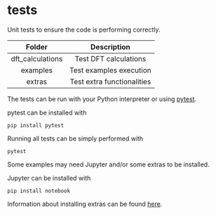 <!--
SPDX-FileCopyrightText: 2021 Wanja Timm Schulze <wangenau@protonmail.com>
SPDX-License-Identifier: Apache-2.0
-->
# tests

Unit tests to ensure the code is performing correctly.

| Folder           | Description |
| :--------------: | :---------: |
| dft_calculations | Test DFT calculations |
| examples         | Test examples execution |
| extras           | Test extra functionalities |

The tests can be run with your Python interpreter or using [pytest](https://docs.pytest.org).

pytest can be installed with

```terminal
pip install pytest
```

Running all tests can be simply performed with

```terminal
pytest
```

Some examples may need Jupyter and/or some extras to be installed.

Jupyter can be installed with

```terminal
pip install notebook
```

Information about installing extras can be found [here](https://wangenau.gitlab.io/eminus/_autosummary/eminus.extras.html#module-eminus.extras).
